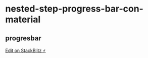 # nested-step-progress-bar-con-material


## progresbar

[Edit on StackBlitz ⚡️](https://stackblitz.com/edit/nested-step-progress-bar-g4ofkr)

